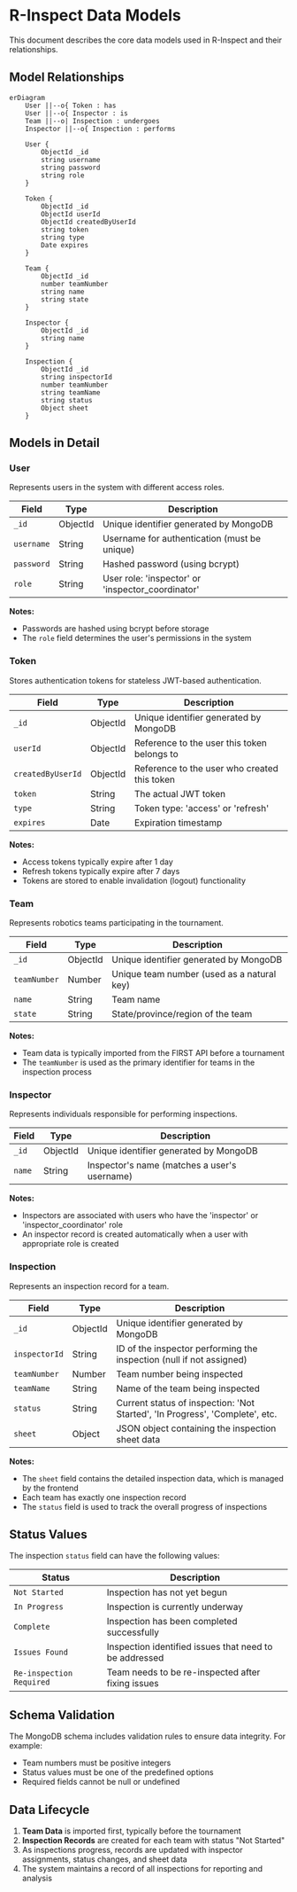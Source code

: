 # R-Inspect Data Models

This document describes the core data models used in R-Inspect and their relationships.

## Model Relationships

```mermaid
erDiagram
    User ||--o{ Token : has
    User ||--o{ Inspector : is
    Team ||--o| Inspection : undergoes
    Inspector ||--o{ Inspection : performs
    
    User {
        ObjectId _id
        string username
        string password
        string role
    }
    
    Token {
        ObjectId _id
        ObjectId userId
        ObjectId createdByUserId
        string token
        string type
        Date expires
    }
    
    Team {
        ObjectId _id
        number teamNumber
        string name
        string state
    }
    
    Inspector {
        ObjectId _id
        string name
    }
    
    Inspection {
        ObjectId _id
        string inspectorId
        number teamNumber
        string teamName
        string status
        Object sheet
    }
```

## Models in Detail

### User

Represents users in the system with different access roles.

| Field | Type | Description |
|-------|------|-------------|
| `_id` | ObjectId | Unique identifier generated by MongoDB |
| `username` | String | Username for authentication (must be unique) |
| `password` | String | Hashed password (using bcrypt) |
| `role` | String | User role: 'inspector' or 'inspector_coordinator' |

**Notes:**
- Passwords are hashed using bcrypt before storage
- The `role` field determines the user's permissions in the system

### Token

Stores authentication tokens for stateless JWT-based authentication.

| Field | Type | Description |
|-------|------|-------------|
| `_id` | ObjectId | Unique identifier generated by MongoDB |
| `userId` | ObjectId | Reference to the user this token belongs to |
| `createdByUserId` | ObjectId | Reference to the user who created this token |
| `token` | String | The actual JWT token |
| `type` | String | Token type: 'access' or 'refresh' |
| `expires` | Date | Expiration timestamp |

**Notes:**
- Access tokens typically expire after 1 day
- Refresh tokens typically expire after 7 days
- Tokens are stored to enable invalidation (logout) functionality

### Team

Represents robotics teams participating in the tournament.

| Field | Type | Description |
|-------|------|-------------|
| `_id` | ObjectId | Unique identifier generated by MongoDB |
| `teamNumber` | Number | Unique team number (used as a natural key) |
| `name` | String | Team name |
| `state` | String | State/province/region of the team |

**Notes:**
- Team data is typically imported from the FIRST API before a tournament
- The `teamNumber` is used as the primary identifier for teams in the inspection process

### Inspector

Represents individuals responsible for performing inspections.

| Field | Type | Description |
|-------|------|-------------|
| `_id` | ObjectId | Unique identifier generated by MongoDB |
| `name` | String | Inspector's name (matches a user's username) |

**Notes:**
- Inspectors are associated with users who have the 'inspector' or 'inspector_coordinator' role
- An inspector record is created automatically when a user with appropriate role is created

### Inspection

Represents an inspection record for a team.

| Field | Type | Description |
|-------|------|-------------|
| `_id` | ObjectId | Unique identifier generated by MongoDB |
| `inspectorId` | String | ID of the inspector performing the inspection (null if not assigned) |
| `teamNumber` | Number | Team number being inspected |
| `teamName` | String | Name of the team being inspected |
| `status` | String | Current status of inspection: 'Not Started', 'In Progress', 'Complete', etc. |
| `sheet` | Object | JSON object containing the inspection sheet data |

**Notes:**
- The `sheet` field contains the detailed inspection data, which is managed by the frontend
- Each team has exactly one inspection record
- The `status` field is used to track the overall progress of inspections

## Status Values

The inspection `status` field can have the following values:

| Status | Description |
|--------|-------------|
| `Not Started` | Inspection has not yet begun |
| `In Progress` | Inspection is currently underway |
| `Complete` | Inspection has been completed successfully |
| `Issues Found` | Inspection identified issues that need to be addressed |
| `Re-inspection Required` | Team needs to be re-inspected after fixing issues |

## Schema Validation

The MongoDB schema includes validation rules to ensure data integrity. For example:

- Team numbers must be positive integers
- Status values must be one of the predefined options
- Required fields cannot be null or undefined

## Data Lifecycle

1. **Team Data** is imported first, typically before the tournament
2. **Inspection Records** are created for each team with status "Not Started"
3. As inspections progress, records are updated with inspector assignments, status changes, and sheet data
4. The system maintains a record of all inspections for reporting and analysis 